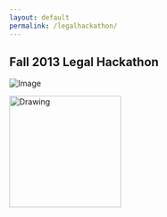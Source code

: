 ```yaml
---
layout: default
permalink: /legalhackathon/
---
```



## Fall 2013 Legal Hackathon 

![Image](https://pbs.twimg.com/media/BV1000XIQAADHvo.jpg)

<img src="https://pbs.twimg.com/media/BV1000XIQAADHvo.jpg" alt="Drawing" style="width: 200px;"/>
